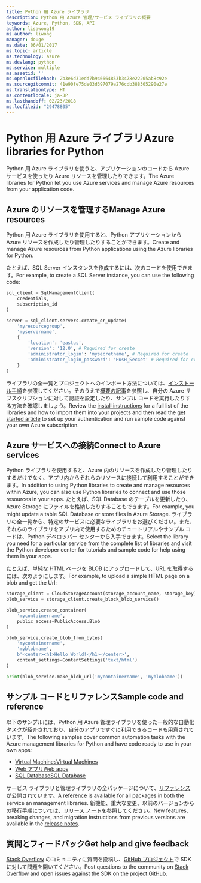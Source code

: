 ```yaml
---
title: Python 用 Azure ライブラリ
description: Python 用 Azure 管理/サービス ライブラリの概要
keywords: Azure, Python, SDK, API
author: lisawong19
ms.author: liwong
manager: douge
ms.date: 06/01/2017
ms.topic: article
ms.technology: azure
ms.devlang: python
ms.service: multiple
ms.assetid: ''
ms.openlocfilehash: 2b3e6d31edd7b946664853b3478e22205ab8c92e
ms.sourcegitcommit: 41e90fe75de03d397079a276cdb388305290e27e
ms.translationtype: HT
ms.contentlocale: ja-JP
ms.lasthandoff: 02/23/2018
ms.locfileid: "29478805"
---
```

# <a name="azure-libraries-for-python"></a><span data-ttu-id="5db2c-104">Python 用 Azure ライブラリ</span><span class="sxs-lookup"><span data-stu-id="5db2c-104">Azure libraries for Python</span></span>

<span data-ttu-id="5db2c-105">Python 用 Azure ライブラリを使うと、アプリケーションのコードから Azure サービスを使ったり Azure リソースを管理したりできます。</span><span class="sxs-lookup"><span data-stu-id="5db2c-105">The Azure libraries for Python let you use Azure services and manage Azure resources from your application code.</span></span> 

## <a name="manage-azure-resources"></a><span data-ttu-id="5db2c-106">Azure のリソースを管理する</span><span class="sxs-lookup"><span data-stu-id="5db2c-106">Manage Azure resources</span></span>

<span data-ttu-id="5db2c-107">Python 用 Azure ライブラリを使用すると、Python アプリケーションから Azure リソースを作成したり管理したりすることができます。</span><span class="sxs-lookup"><span data-stu-id="5db2c-107">Create and manage Azure resources from Python applications using the Azure libraries for Python.</span></span>

<span data-ttu-id="5db2c-108">たとえば、SQL Server インスタンスを作成するには、次のコードを使用できます。</span><span class="sxs-lookup"><span data-stu-id="5db2c-108">For example, to create a SQL Server instance, you can use the following code:</span></span>

```python
sql_client = SqlManagementClient(
    credentials,
    subscription_id
)

server = sql_client.servers.create_or_update(
    'myresourcegroup',
    'myservername',
    {
        'location': 'eastus',
        'version': '12.0', # Required for create
        'administrator_login': 'mysecretname', # Required for create
        'administrator_login_password': 'HusH_Sec4et' # Required for create
    }
)
```

<span data-ttu-id="5db2c-109">ライブラリの全一覧とプロジェクトへのインポート方法については、[インストール手順](python-sdk-azure-install.md)を参照してください。そのうえで[概要の記事](python-sdk-azure-get-started.yml)を参照し、自分の Azure サブスクリプションに対して認証を設定したり、サンプル コードを実行したりする方法を確認しましょう。</span><span class="sxs-lookup"><span data-stu-id="5db2c-109">Review the [install instructions](python-sdk-azure-install.md) for a full list of the libraries and how to import them into your projects and then read the [get started article](python-sdk-azure-get-started.yml) to set up your authentication and run sample code against your own Azure subscription.</span></span>

## <a name="connect-to-azure-services"></a><span data-ttu-id="5db2c-110">Azure サービスへの接続</span><span class="sxs-lookup"><span data-stu-id="5db2c-110">Connect to Azure services</span></span>

<span data-ttu-id="5db2c-111">Python ライブラリを使用すると、Azure 内のリソースを作成したり管理したりするだけでなく、アプリ内からそれらのリソースに接続して利用することができます。</span><span class="sxs-lookup"><span data-stu-id="5db2c-111">In addition to using Python libraries to create and manage resources within Azure, you can also use Python libraries to connect and use those resources in your apps.</span></span> <span data-ttu-id="5db2c-112">たとえば、SQL Database のテーブルを更新したり、Azure Storage にファイルを格納したりすることもできます。</span><span class="sxs-lookup"><span data-stu-id="5db2c-112">For example, you might update a table SQL Database or store files in Azure Storage.</span></span> <span data-ttu-id="5db2c-113">ライブラリの全一覧から、特定のサービスに必要なライブラリをお選びください。また、それらのライブラリをアプリ内で使用するためのチュートリアルやサンプル コードは、Python デベロッパー センターから入手できます。</span><span class="sxs-lookup"><span data-stu-id="5db2c-113">Select the library you need for a particular service from the complete list of libraries and visit the Python developer center for tutorials and sample code for help using them in your apps.</span></span>

<span data-ttu-id="5db2c-114">たとえば、単純な HTML ページを BLOB にアップロードして、URL を取得するには、次のようにします。</span><span class="sxs-lookup"><span data-stu-id="5db2c-114">For example, to upload a simple HTML page on a blob and get the Url:</span></span>

```python
storage_client = CloudStorageAccount(storage_account_name, storage_key)
blob_service = storage_client.create_block_blob_service()

blob_service.create_container(
    'mycontainername',
    public_access=PublicAccess.Blob
)

blob_service.create_blob_from_bytes(
    'mycontainername',
    'myblobname',
    b'<center><h1>Hello World!</h1></center>',
    content_settings=ContentSettings('text/html')
)

print(blob_service.make_blob_url('mycontainername', 'myblobname'))
```

## <a name="sample-code-and-reference"></a><span data-ttu-id="5db2c-115">サンプル コードとリファレンス</span><span class="sxs-lookup"><span data-stu-id="5db2c-115">Sample code and reference</span></span>
<span data-ttu-id="5db2c-116">以下のサンプルには、Python 用 Azure 管理ライブラリを使った一般的な自動化タスクが紹介されており、自分のアプリですぐに利用できるコードも用意されています。</span><span class="sxs-lookup"><span data-stu-id="5db2c-116">The following samples cover common automation tasks with the Azure management libraries for Python and have code ready to use in your own apps:</span></span>
- [<span data-ttu-id="5db2c-117">Virtual Machines</span><span class="sxs-lookup"><span data-stu-id="5db2c-117">Virtual Machines</span></span>](python-sdk-azure-virtual-machine-samples.md)
- [<span data-ttu-id="5db2c-118">Web アプリ</span><span class="sxs-lookup"><span data-stu-id="5db2c-118">Web apps</span></span>](python-sdk-azure-web-apps-samples.md)
- [<span data-ttu-id="5db2c-119">SQL Database</span><span class="sxs-lookup"><span data-stu-id="5db2c-119">SQL Database</span></span>](python-sdk-azure-sql-database-samples.md)

<span data-ttu-id="5db2c-120">サービス ライブラリと管理ライブラリの全パッケージについて、[リファレンス](/python/api/overview/azure)が公開されています。</span><span class="sxs-lookup"><span data-stu-id="5db2c-120">A [reference](/python/api/overview/azure) is available for all packages in both the service an management libraries.</span></span> <span data-ttu-id="5db2c-121">新機能、重大な変更、以前のバージョンからの移行手順については、[リリース ノート](python-sdk-azure-release-notes.md)を参照してください。</span><span class="sxs-lookup"><span data-stu-id="5db2c-121">New features, breaking changes, and migration instructions from previous versions are available in the [release notes](python-sdk-azure-release-notes.md).</span></span> 

## <a name="get-help-and-give-feedback"></a><span data-ttu-id="5db2c-122">質問とフィードバック</span><span class="sxs-lookup"><span data-stu-id="5db2c-122">Get help and give feedback</span></span>

<span data-ttu-id="5db2c-123">[Stack Overflow](http://stackoverflow.com/questions/tagged/azure-sdk-python) のコミュニティに質問を投稿し、[GitHub プロジェクト](https://github.com/Azure/azure-sdk-for-python)で SDK に対して問題を開いてください。</span><span class="sxs-lookup"><span data-stu-id="5db2c-123">Post questions to the community on [Stack Overflow](http://stackoverflow.com/questions/tagged/azure-sdk-python) and open issues against the SDK on the [project GitHub](https://github.com/Azure/azure-sdk-for-python).</span></span>
